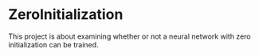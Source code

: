 # ZeroInitialization
This project is about examining whether or not a neural network with zero initialization can be trained.

